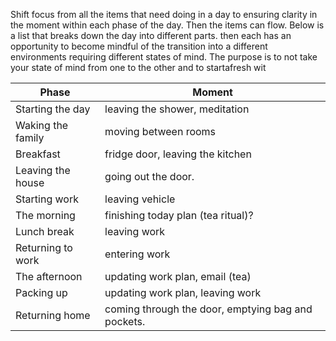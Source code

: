 Shift focus from all the items that need doing in a day to ensuring clarity in the moment within each phase of the day. Then the items can flow. Below is a list that breaks down the day into different parts. then each has an opportunity to become mindful of the transition into a different environments requiring different states of mind. The purpose is to not take your state of mind from one to the other and to startafresh wit


|Phase|Moment|
|--|--|
|Starting the day  |  leaving the shower, meditation  |
|Waking the family | moving between rooms  
|Breakfast | fridge door, leaving the kitchen  
|Leaving the house | going out the door.  
|Starting work | leaving vehicle  
|The morning | finishing today plan (tea ritual)?  
|Lunch break | leaving work  
|Returning to work | entering work  
|The afternoon | updating work plan, email (tea)  
|Packing up | updating work plan, leaving work  
|Returning home | coming through the door, emptying bag and pockets.
<!--stackedit_data:
eyJoaXN0b3J5IjpbLTgwMDgzNTI4OV19
-->